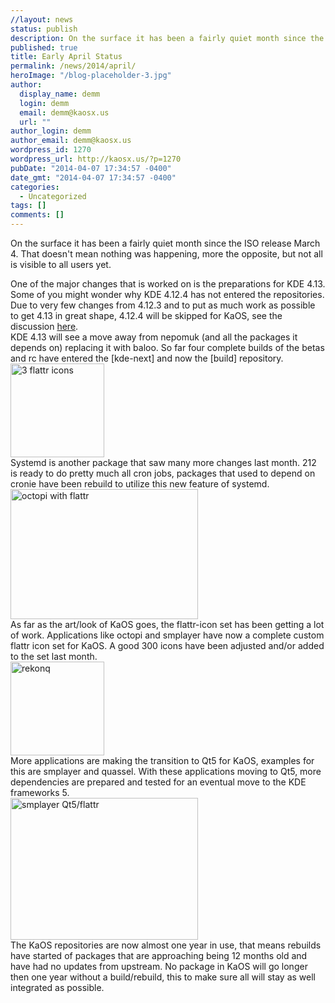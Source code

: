 ```yaml
---
//layout: news
status: publish
description: On the surface it has been a fairly quiet month since the ISO release March 4. That doesn't mean nothing was happening
published: true
title: Early April Status
permalink: /news/2014/april/
heroImage: "/blog-placeholder-3.jpg"
author:
  display_name: demm
  login: demm
  email: demm@kaosx.us
  url: ""
author_login: demm
author_email: demm@kaosx.us
wordpress_id: 1270
wordpress_url: http://kaosx.us/?p=1270
pubDate: "2014-04-07 17:34:57 -0400"
date_gmt: "2014-04-07 17:34:57 -0400"
categories:
  - Uncategorized
tags: []
comments: []
---
```


<p>On the surface it has been a fairly quiet month since the ISO release March 4. That doesn't mean nothing was happening, more the opposite, but not all is visible to all users yet.</p>
<p>One of the major changes that is worked on is the preparations for KDE 4.13. Some of you might wonder why KDE 4.12.4 has not entered the repositories. Due to very few changes from 4.12.3 and to put as much work as possible to get 4.13 in great shape, 4.12.4 will be skipped for KaOS, see the discussion <a title="KDE 4.12.4 discussion" href="https://plus.google.com/115793168478540780255/posts/JpJgthGzLhU">here</a>.<br />
KDE 4.13 will see a move away from nepomuk (and all the packages it depends on) replacing it with baloo. So far four complete builds of the betas and rc have entered the [kde-next] and now the [build] repository.<br />
<a href="http://kaosx.us/wp-content/uploads/2014/04/snapshot29.png"><img class="alignright size-thumbnail wp-image-1276" src="http://kaosx.us/wp-content/uploads/2014/04/snapshot29-150x150.png" alt="3 flattr icons" width="150" height="150" /></a><br />
Systemd is another package that saw many more changes last month. 212 is ready to do pretty much all cron jobs, packages that used to depend on cronie have been rebuild to utilize this new feature of systemd.<br />
<a href="http://kaosx.us/wp-content/uploads/2014/04/snapshot20.png"><img class="alignleft size-medium wp-image-1272" src="http://kaosx.us/wp-content/uploads/2014/04/snapshot20-300x208.png" alt="octopi with flattr" width="300" height="208" /></a><br />
As far as the art/look of KaOS goes, the flattr-icon set has been getting a lot of work. Applications like octopi and smplayer have now a complete custom flattr icon set for KaOS. A good 300 icons have been adjusted and/or added to the set last month.<br />
<a href="http://kaosx.us/wp-content/uploads/2014/04/snapshot32.png"><img class="alignright size-thumbnail wp-image-1279" src="http://kaosx.us/wp-content/uploads/2014/04/snapshot32-150x150.png" alt="rekonq" width="150" height="150" /></a><br />
More applications are making the transition to Qt5 for KaOS, examples for this are smplayer and quassel. With these applications moving to Qt5, more dependencies are prepared and tested for an eventual move to the KDE frameworks 5.<br />
<a href="http://kaosx.us/wp-content/uploads/2014/04/snapshot25.png"><img class="alignright size-medium wp-image-1274" src="http://kaosx.us/wp-content/uploads/2014/04/snapshot25-300x227.png" alt="smplayer Qt5/flattr" width="300" height="227" /></a><br />
The KaOS repositories are now almost one year in use, that means rebuilds have started of packages that are approaching being 12 months old and have had no updates from upstream. No package in KaOS will go longer then one year without a build/rebuild, this to make sure all will stay as well integrated as possible.</p>
